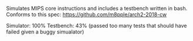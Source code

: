 Simulates MIPS core instructions and includes a testbench written in bash.
Conforms to this spec:
https://github.com/m8pple/arch2-2018-cw

Simulator: 100%
Testbench: 43% (passed too many tests that should have failed given a buggy simualator)